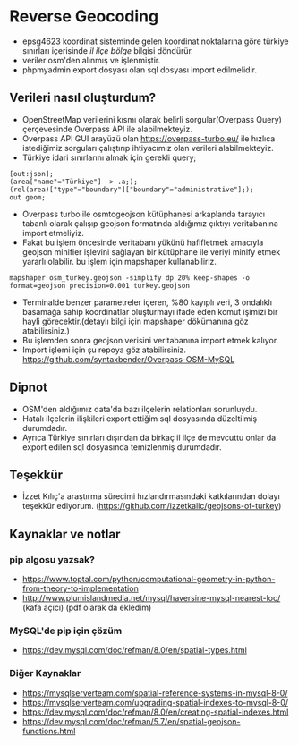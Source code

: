 # Reverse Geocoding
- epsg4623 koordinat sisteminde gelen koordinat noktalarına göre türkiye sınırları içerisinde *il ilçe bölge* bilgisi döndürür.
- veriler osm'den alınmış ve işlenmiştir.
- phpmyadmin export dosyası olan sql dosyası import edilmelidir.

## Verileri nasıl oluşturdum?
- OpenStreetMap verilerini kısmı olarak belirli sorgular(Overpass Query) çerçevesinde Overpass API ile alabilmekteyiz.
- Overpass API GUI arayüzü olan https://overpass-turbo.eu/ ile hızlıca istediğimiz sorguları çalıştırıp ihtiyacımız olan verileri alabilmekteyiz.
- Türkiye idari sınırlarını almak için gerekli query;
```
[out:json];
(area["name"="Türkiye"] -> .a;);
(rel(area)["type"="boundary"]["boundary"="administrative"];);
out geom;
```
- Overpass turbo ile osmtogeojson kütüphanesi arkaplanda tarayıcı tabanlı olarak çalışıp geojson formatında aldığımız çıktıyı veritabanına import etmeliyiz.
- Fakat bu işlem öncesinde veritabanı yükünü hafifletmek amacıyla geojson minifier işlevini sağlayan bir kütüphane ile veriyi minify etmek yararlı olabilir. bu işlem için mapshaper kullanabiliriz.
```
mapshaper osm_turkey.geojson -simplify dp 20% keep-shapes -o format=geojson precision=0.001 turkey.geojson

```
- Terminalde benzer parametreler içeren, %80 kayıplı veri, 3 ondalıklı basamağa sahip koordinatlar oluşturmayı ifade eden komut işimizi bir hayli görecektir.(detaylı bilgi için mapshaper dökümanına göz atabilirsiniz.)
- Bu işlemden sonra geojson verisini veritabanına import etmek kalıyor.
- Import işlemi için şu repoya göz atabilirsiniz. https://github.com/syntaxbender/Overpass-OSM-MySQL

## Dipnot
- OSM'den aldığımız data'da bazı ilçelerin relationları sorunluydu.
- Hatalı ilçelerin ilişkileri export ettiğim sql dosyasında düzeltilmiş durumdadır.
- Ayrıca Türkiye sınırları dışından da birkaç il ilçe de mevcuttu onlar da export edilen sql dosyasında temizlenmiş durumdadır.
## Teşekkür
- İzzet Kılıç'a araştırma sürecimi hızlandırmasındaki katkılarından dolayı teşekkür ediyorum. (https://github.com/izzetkalic/geojsons-of-turkey)

## Kaynaklar ve notlar

### pip algosu yazsak?
- https://www.toptal.com/python/computational-geometry-in-python-from-theory-to-implementation
- http://www.plumislandmedia.net/mysql/haversine-mysql-nearest-loc/ (kafa açıcı) (pdf olarak da ekledim)
### MySQL'de pip için çözüm
- https://dev.mysql.com/doc/refman/8.0/en/spatial-types.html
### Diğer Kaynaklar
- https://mysqlserverteam.com/spatial-reference-systems-in-mysql-8-0/
- https://mysqlserverteam.com/upgrading-spatial-indexes-to-mysql-8-0/
- https://dev.mysql.com/doc/refman/8.0/en/creating-spatial-indexes.html
- https://dev.mysql.com/doc/refman/5.7/en/spatial-geojson-functions.html
